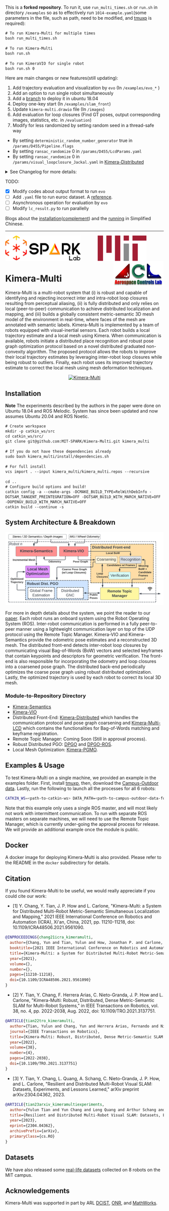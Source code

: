 This is a **forked repository**. To run it, use `run_multi_times.sh` or `run.sh` in directory `/examples` so as to effectively run `1014-example.yaml`(some parameters in the file, such as path, need to be modified, and [tmuxp](https://github.com/tmux-python/tmuxp) is required):
```shell
# To run Kimera-Multi for multiple times
bash run_multi_times.sh

# To run Kimera-Multi
bash run.sh

# To run KimeraVIO for single robot
bash run.sh 0
```

Here are main changes or new features(still updating):

1. Add trajectory evaluation and visualization by `evo` (In `/examples/evo_*` )
2. Add an option to run single robot simultaneously
3. Add a [branch](https://github.com/RonghaiHe/Kimera-Multi/tree/ubuntu18) to deploy it in ubuntu 18.04
4. Deploy one-key start (In `/examples/slam_front`)
5. Update `kimera-multi.drawio` file (In `/images`)
6. Add evaluation for loop closures (Find GT poses, output corresponding images, statistics, etc. in `/evaluation`)
7. Modify for less randomized by setting random seed in a thread-safe way
  - By setting `deterministic_random_number_generator` true in `/params/D455/Pipeline.flags`
  - By setting `ransac_randomize` 0 in `/params/D455/LcdParams.yaml`
  - By setting `ransac_randomize` 0 in `/params/visual_loopclosure_Jackal.yaml` in [Kimera-Distributed](https://github.com/RonghaiHe/Kimera-Distributed)

<details>
  <summary>See Changelog for more details:</summary>

  2025/01
  - Add more evaluation for loop closures (In `/evalution`):
    - Count monocular inliers and stereo inliers w.r.t. threshold (`10` & `5`) (`analyze_inliers.py`)
  - Modify for less randomized:
    - Modify the repository [Kimera-VIO-ROS](https://github.com/RonghaiHe/Kimera-VIO-ROS) to read the pipeline flags for determinical random seed
    - Modify repositories [dpgo_ros](https://github.com/RonghaiHe/dpgo_ros), [dpgo](https://github.com/RonghaiHe/dpgo) and [Kimera-Distributed](https://github.com/RonghaiHe/Kimera-Distributed) to set random seed for random number generators, then add the input in `1014-example.yaml` (In `/examples`)
    - Modify the repository [OpenGV](https://github.com/RonghaiHe/opengv) to be the thread-safe random seed using `thread_local`
    - Modify the repository [Kimera-Multi-LCD](https://github.com/RonghaiHe/Kimera-Multi-LCD) to judge if using the random seed randomizedly


  2024/12
  - Deploy one-key start (In `/example/slam_front`)
  - Update `kimera-multi.drawio` file (In `/images`)
  - Add evaluation for loop closures (In `/evalution`):
    - Find GT poses and output them as files (`lc_result.py`)
    - Output images from loop closures whose distances > 30 meters (`extract_lc_images.py` & `extract_lc_images.sh`)

  2024/10
  - Modify files for running single robot and logging trajectory.
  - Add trajectory comparison and visualization (In `/examples/evo_*`)
  - Automatically run it multiple times based on `run_multi_times.sh`

  2024/09:
  - Change output format(TUM) in this [commit](https://github.com/MIT-SPARK/Kimera-Distributed/commit/c4c8e51462d23b72413548e19eadf9ffefcdc4b7) in [Kimera-Distributed](https://github.com/MIT-SPARK/Kimera-Distributed/)
  - Add evo evaluation in examples

  2024/08:
  - Add new branch [ubuntu18](https://github.com/RonghaiHe/Kimera-Multi/tree/ubuntu18) to deploy in Ubuntu 18.04

  2024/05/03:
  - Add `examples/del_poses_files.sh` to retain the latest and oldest `kimera_distributed_poses_xxx.csv`.
  - Modify 1014-example.yaml to run `examples/del_poses_files.sh` simutaneously
</details>

TODO:
- [x] Modify codes about output format to run `evo`
- [ ] Add `.yaml` file to run euroc dataset. A [reference](https://github.com/MIT-SPARK/Kimera-Multi/issues/9).
- [ ] Asynchronous operation for evaluation by `evo`
- [ ] Modify `lc_result.py` to run parallelly

Blogs about the [installation](https://blog.csdn.net/Ben__Ho/article/details/137350202)([complement](https://blog.csdn.net/Ben__Ho/article/details/142219177)) and the [running](https://blog.csdn.net/Ben__Ho/article/details/138171249) in Simplified Chinese.

---
<div align="center">
  <a href="https://mit.edu/sparklab/">
    <img align="left" src="images/spark_logo.png" height="80" alt="sparklab">
  </a>
  <a href="https://mit.edu">
    <img align="center" src="images/mit_logo.png" height="80" alt="mit">
  </a>
  <a href="http://acl.mit.edu/">
    <img align="right" src="images/acl_logo.jpeg" height="80" alt="acl">
  </a>
</div>

# Kimera-Multi

Kimera-Multi is a multi-robot system that 
(i) is robust and capable of identifying and rejecting incorrect inter and intra-robot loop closures resulting from perceptual aliasing, 
(ii) is fully distributed and only relies on local (peer-to-peer) communication to achieve distributed localization and mapping,
and (iii) builds a globally consistent metric-semantic 3D mesh model of the environment in real-time, where faces of the mesh are annotated with semantic labels. Kimera-Multi is implemented by a team of robots equipped with visual-inertial sensors. Each robot builds a local trajectory estimate and a local mesh using Kimera. When communication is available, robots initiate a distributed place recognition and robust pose graph optimization protocol based on a novel distributed graduated non-convexity algorithm. The proposed protocol allows the robots to improve their local trajectory estimates by leveraging inter-robot loop closures while being robust to outliers. Finally, each robot uses its improved trajectory estimate to correct the local mesh using mesh deformation techniques.

<p align="center">
    <a href="https://youtu.be/G8PktlQ82uw">
    <img src="images/kimera_multi.png" alt="Kimera-Multi">
    </a>
</p>

## Installation

**Note**
The experiments described by the authors in the paper were done on Ubuntu 18.04 and ROS Melodic.
System has since been updated and now assumes Ubuntu 20.04 and ROS Noetic.
```
# Create workspace
mkdir -p catkin_ws/src
cd catkin_ws/src/
git clone git@github.com:MIT-SPARK/Kimera-Multi.git kimera_multi

# If you do not have these dependencies already
sudo bash kimera_multi/install/dependencies.sh

# For full install
vcs import . --input kimera_multi/kimera_multi.repos --recursive

cd ..
# Configure build options and build!
catkin config -a --cmake-args -DCMAKE_BUILD_TYPE=RelWithDebInfo -DGTSAM_TANGENT_PREINTEGRATION=OFF -DGTSAM_BUILD_WITH_MARCH_NATIVE=OFF -DOPENGV_BUILD_WITH_MARCH_NATIVE=OFF
catkin build --continue -s
```

## System Architecture & Breakdown
<p align="center">
    <a href="https://arxiv.org/abs/2106.14386">
    <img src="images/system_arch.png" alt="Kimera-Multi System">
    </a>
</p>

For more in depth details about the system, we point the reader to our [paper](https://arxiv.org/abs/2106.14386).
Each robot runs an onboard system using the Robot Operating System (ROS). 
Inter-robot communication is performed in a fully peer-to-peer manner using a lightweight communication layer on top of the UDP protocol using the Remote Topic Manager. 
Kimera-VIO and Kimera-Semantics provide the odometric pose estimates and a reconstructed 3D mesh. 
The distributed front-end detects inter-robot loop closures by communicating visual Bag-of-Words (BoW) vectors and selected keyframes that contain keypoints and descriptors for geometric verification. 
The front-end is also responsible for incorporating the odometry and loop closures into a coarsened pose graph. 
The distributed back-end periodically optimizes the coarse pose graph using robust distributed optimization. Lastly, the optimized trajectory is used by each robot to correct its local 3D mesh.

### Module-to-Repository Directory
- [Kimera-Semantics](https://github.com/MIT-SPARK/Kimera-Semantics)
- [Kimera-VIO](https://github.com/MIT-SPARK/Kimera-VIO)
- Distributed Front-End: [Kimera-Distributed](https://github.com/MIT-SPARK/Kimera-Distributed) which handles the communication protocol and pose graph coarsening and [Kimera-Multi-LCD](https://github.com/MIT-SPARK/Kimera-Multi-LCD) which contains the functionalities for Bag-of-Words matching and keyframe registration.
- Remote Topic Manager: Coming Soon (Still in approval process).
- Robust Distributed PGO: [DPGO](https://github.com/mit-acl/dpgo) and [DPGO-ROS](https://github.com/mit-acl/dpgo_ros).
- Local Mesh Optimization: [Kimera-PGMO](https://github.com/MIT-SPARK/Kimera-PGMO).

## Examples & Usage

To test Kimera-Multi on a single machine, we provided an example in the examples folder.
First, install [tmuxp](https://github.com/tmux-python/tmuxp),
then, download the [Campus-Outdoor data](https://github.com/MIT-SPARK/Kimera-Multi-Data).
Lastly, run the following to launch all the processes for all 6 robots:
```bash
CATKIN_WS=<path-to-catkin-ws> DATA_PATH=<path-to-campus-outdoor-data-folder> LOG_DIR=<path-to-log-folder> tmuxp load 1014-example.yaml
```
Note that this example only uses a single ROS master, and will most likely not work with intermittent communication.
To run with separate ROS masters on separate machines, we will need to use the Remote Topic Manager,
which is currently under-going the approval process for release.
We will provide an additional example once the module is public.

## Docker

A docker image for deploying Kimera-Multi is also provided. Please refer to the README in the `docker` subdirectory for details.

## Citation

If you found Kimera-Multi to be useful, we would really appreciate if you could cite our work:

- [1] Y. Chang, Y. Tian, J. P. How and L. Carlone, "Kimera-Multi: a System for Distributed Multi-Robot Metric-Semantic Simultaneous Localization and Mapping," 2021 IEEE International Conference on Robotics and Automation (ICRA), Xi'an, China, 2021, pp. 11210-11218, doi: 10.1109/ICRA48506.2021.9561090.

```bibtex
@INPROCEEDINGS{chang21icra_kimeramulti,
  author={Chang, Yun and Tian, Yulun and How, Jonathan P. and Carlone, Luca},
  booktitle={2021 IEEE International Conference on Robotics and Automation (ICRA)}, 
  title={Kimera-Multi: a System for Distributed Multi-Robot Metric-Semantic Simultaneous Localization and Mapping}, 
  year={2021},
  volume={},
  number={},
  pages={11210-11218},
  doi={10.1109/ICRA48506.2021.9561090}
}

```

- [2] Y. Tian, Y. Chang, F. Herrera Arias, C. Nieto-Granda, J. P. How and L. Carlone, "Kimera-Multi: Robust, Distributed, Dense Metric-Semantic SLAM for Multi-Robot Systems," in IEEE Transactions on Robotics, vol. 38, no. 4, pp. 2022-2038, Aug. 2022, doi: 10.1109/TRO.2021.3137751.
```bibtex
@ARTICLE{tian22tro_kimeramulti,
  author={Tian, Yulun and Chang, Yun and Herrera Arias, Fernando and Nieto-Granda, Carlos and How, Jonathan P. and Carlone, Luca},
  journal={IEEE Transactions on Robotics}, 
  title={Kimera-Multi: Robust, Distributed, Dense Metric-Semantic SLAM for Multi-Robot Systems}, 
  year={2022},
  volume={38},
  number={4},
  pages={2022-2038},
  doi={10.1109/TRO.2021.3137751}
}

```

- [3] Y. Tian, Y. Chang, L. Quang, A. Schang, C. Nieto-Granda, J. P. How, and L. Carlone, "Resilient and Distributed Multi-Robot Visual SLAM: Datasets, Experiments, and Lessons Learned," arXiv preprint arXiv:2304.04362, 2023.
```bibtex
@ARTICLE{tian23arxiv_kimeramultiexperiments,
  author={Yulun Tian and Yun Chang and Long Quang and Arthur Schang and Carlos Nieto-Granda and Jonathan P. How and Luca Carlone},
  title={Resilient and Distributed Multi-Robot Visual SLAM: Datasets, Experiments, and Lessons Learned},
  year={2023},
  eprint={2304.04362},
  archivePrefix={arXiv},
  primaryClass={cs.RO}
}
```

## Datasets

We have also released some [real-life datasets](https://github.com/MIT-SPARK/Kimera-Multi-Data) collected on 8 robots on the MIT campus.

## Acknowledgements
Kimera-Multi was supported in part by ARL [DCIST](https://www.dcist.org), [ONR](https://www.nre.navy.mil/), and [MathWorks](https://www.mathworks.com/).

